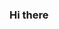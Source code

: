 ### Hi there 

<!--
**ZeusBR10K/ZeusBR10K** is a ✨ _special_ ✨ repository because its `README.md` (this file) appears on your GitHub profile.

Here are some ideas to get you started:

- 🔭 atualmente sou mecanico, querendo se aperficoar 
- em areia de carros/motos tenho 17 anos gosto de motos
- exemplo mt-09,hornet essas motos assim motona
